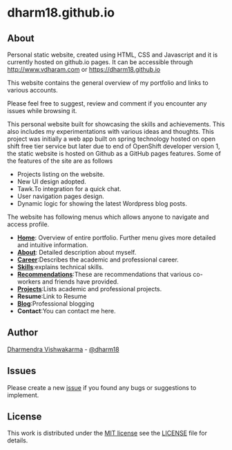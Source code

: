 # dharm18.github.io

## About
Personal static website, created using HTML, CSS and Javascript and it is currently hosted on github.io pages. It can be accessible through http://www.vdharam.com or https://dharm18.github.io

This website contains the general overview of my portfolio and links to various accounts.

Please feel free to suggest, review and comment if you encounter any issues while browsing it.

This personal website built for showcasing the skills and achievements. This also includes my experimentations with various ideas and thoughts. This project was initially a web app built on spring technology hosted on open shift free tier service but later due to end of OpenShift developer version 1, the static website is hosted on Github as a GitHub pages features. Some of the features of the site are as follows
- Projects listing on the website.
- New UI design adopted.
- Tawk.To integration for a quick chat.
- User navigation pages design.
- Dynamic logic for showing the latest Wordpress blog posts.

The website has following menus which allows anyone to navigate and access profile.
- [**Home**](https://www.vdharam.com/): Overview of entire portfolio. Further menu gives more detailed and intuitive information. 
- **[About](https://www.vdharam.com/about-me/)**: Detailed description about myself.
- **[Career](https://www.vdharam.com/career)**:Describes the academic and professional career.
- **[Skills](https://www.vdharam.com/#services)**:explains technical skills.
- **[Recommendations](https://www.vdharam.com/#services)**:These are recommendations that various co-workers and friends have provided.
- **[Projects](https://www.vdharam.com/project)**:Lists academic and professional projects.
- **Resume**:Link to Resume
- **[Blog](vdharam.wordpress.com)**:Professional blogging
- **Contact**:You can contact me here.


## Author
[Dharmendra Vishwakarma](http://vdharam.com) - [@dharm18](https://github.com/dharm18)

## Issues
Please create a new [issue](https://github.com/dharm18/dharm18.github.io/issues) if you found any bugs or suggestions to implement. 

## License
This work is distributed under the [MIT license](https://opensource.org/licenses/MIT) see the [LICENSE](LICENSE.txt) file for details.
